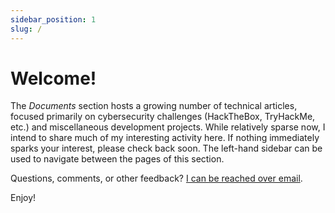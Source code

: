```yaml
---
sidebar_position: 1
slug: /
---
```


# Welcome!
The *Documents* section hosts a growing number of technical articles, focused primarily on cybersecurity challenges (HackTheBox, TryHackMe, etc.) and miscellaneous development projects. While relatively sparse now, I intend to share much of my interesting activity here. If nothing immediately sparks your interest, please check back soon. The left-hand sidebar can be used to navigate between the pages of this section.

Questions, comments, or other feedback? [I can be reached over email](mailto:contact@swlacy.com).

Enjoy!